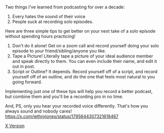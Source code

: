 Two things I've learned from podcasting for over a decade: 
1. Every hates the sound of their voice
2. People suck at recording solo episodes. 

Here are three simple tips to get better on your next take of a solo episode without spending hours practicing!

1. Don't do it alone! 
Get on a zoom call and record yourself doing your solo episode to your friend/sibling/anyone you like. 
1. Tape a Picture! 
Literally tape a picture of your ideal audience member and speak directly to them. You can even include their name, and edit it out in post. 
1. Script or Outline?
It depends. Record yourself off of a script, and record yourself off of an outline, and do the one that feels most natural to you going forward. 

Implementing just one of these tips will help you record a better podcast, but combine them and you'll be a recording pro in no time. 

And, PS, only you hear your recorded voice differently. That's how you always sound and nobody cares! https://x.com/jethrojones/status/1795644307321618467

[X Version](https://x.com/jethrojones/status/1796050007373521311)